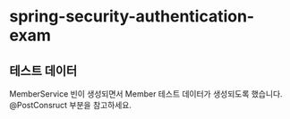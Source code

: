 # spring-security-authentication-exam

## 테스트 데이터
MemberService 빈이 생성되면서 Member 테스트 데이터가 생성되도록 했습니다.  
@PostConsruct 부분을 참고하세요.

